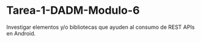 # Tarea-1-DADM-Modulo-6
 Investigar elementos y/o bibliotecas que ayuden al consumo de REST APIs en Android.
